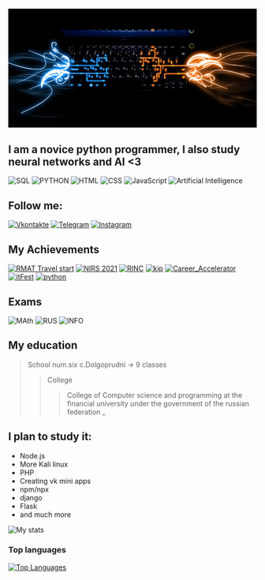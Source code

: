 [![Heder](https://github.com/SS342/SS342/blob/main/assets/1.jpg)](https://vk.com/ss_sospeed)

## I am a novice python programmer, I also study neural networks and AI <3

![SQL](https://img.shields.io/badge/-SQL-090909?style=for-the-badge&logo=mysql&logoColor=006488)
![PYTHON](https://img.shields.io/badge/-PYTHON_development-090909?style=for-the-badge&logo=python)
![HTML](https://img.shields.io/badge/-HTML-090909?style=for-the-badge&logo=dart&logoColor=097CBD)
![CSS](https://img.shields.io/badge/-CSS-090909?style=for-the-badge&logo=firebase&logoColor=F8C52C)
![JavaScript](https://img.shields.io/badge/-JavaScript-090909?style=for-the-badge&logo=JavaScript&logoColor=E9D54D)
![Artificial Intelligence](https://img.shields.io/badge/-Artificial_Intelligence-090909?style=for-the-badge&logo=python&logoColor=E9D54D)



## Follow me:

[![Vkontakte](https://img.shields.io/badge/-Vkontakte-090909?style=for-the-badge&logo=Vk&logoColor=4F7DB3)](https://vk.com/ss_sospeed)
[![Telegram](https://img.shields.io/badge/-Telegram-090909?style=for-the-badge&logo=telegram&logoColor=27A0D9)](https://t.me/swipe12345)
[![Instagram](https://img.shields.io/badge/-Instagram-090909?style=for-the-badge&logo=instagram&logoColor=B4068E)](https://www.instagram.com/alex.ss123/)



## My Achievements
[![RMAT Travel start](https://img.shields.io/badge/-RMAT_TRAVEL_START-090909?style=for-the-badge&logo=star&logoColor=4F7DB3)](https://github.com/SS342/SS342/blob/main/assets/2.jpg)
[![NIRS 2021](https://img.shields.io/badge/-NIRS_2021-090909?style=for-the-badge&logo=Star&logoColor=4F7DB3)](https://github.com/SS342/SS342/blob/main/assets/3.jpg)
[![RINC](https://img.shields.io/badge/-RINC-090909?style=for-the-badge&logo=Star&logoColor=4F7DB3)](https://github.com/SS342/SS342/blob/main/assets/oCY2Ouf7-lk.jpg)
[![kip](https://img.shields.io/badge/-KipFin-090909?style=for-the-badge&logo=Star&logoColor=4F7DB3)](https://github.com/SS342/SS342/blob/main/assets/КИП%20ФИН%20Победитель%20квеста.jpg)
[![Career_Accelerator](https://img.shields.io/badge/-Career_Accelerator-090909?style=for-the-badge&logo=Star&logoColor=4F7DB3)](https://github.com/SS342/SS342/blob/main/assets/Карьерный%20акселератор.jpg)
[![itFest](https://img.shields.io/badge/-IT_fest-090909?style=for-the-badge&logo=Star&logoColor=4F7DB3)](https://github.com/SS342/SS342/blob/main/assets/Краевой%20фестиваль%20IT-FEST.jpg)
[![python](https://img.shields.io/badge/-Python_course-090909?style=for-the-badge&logo=Star&logoColor=4F7DB3)](https://github.com/SS342/SS342/blob/main/assets/Сертификат%20курсы.jpg)


## Exams
![MAth](https://img.shields.io/badge/-Math_passed-090909?style=for-the-badge&logo=mysql&logoColor=006488)
![RUS](https://img.shields.io/badge/-Russian_Language_passed-090909?style=for-the-badge&logo=mysql&logoColor=006488)
![INFO](https://img.shields.io/badge/-Computer_Science_passed-090909?style=for-the-badge&logo=mysql&logoColor=006488)

## My education
>School num.six c.Dolgoprudni -> 9 classes
>>College
>>>Сollege of Computer science and programming at the financial university under the government of the russian federation
>_

## I plan to study it:
* Node.js
* More Kali linux
* PHP
* Creating vk mini apps
* npm/npx
* django
* Flask
* and much more


![My stats](https://github-readme-stats.vercel.app/api?username=SS342&show_icons=true&theme=radical)

### Top languages

[![Top Languages](https://github-readme-stats.vercel.app/api/top-langs/?username=SS342&show_icons=true&theme=radical)](https://github.com/anuraghazra/github-readme-stats)

